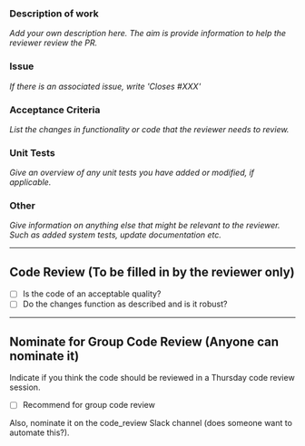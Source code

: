### Description of work

*Add your own description here. The aim is provide information to help the reviewer review the PR.*

### Issue

*If there is an associated issue, write 'Closes #XXX'*

### Acceptance Criteria

*List the changes in functionality or code that the reviewer needs to review.*

### Unit Tests

*Give an overview of any unit tests you have added or modified, if applicable.*

### Other

*Give information on anything else that might be relevant to the reviewer. Such as added system tests, update documentation etc.*

---

## Code Review (To be filled in by the reviewer only)

- [ ] Is the code of an acceptable quality?
- [ ] Do the changes function as described and is it robust?

---

## Nominate for Group Code Review (Anyone can nominate it)
Indicate if you think the code should be reviewed in a Thursday code review session.

- [ ] Recommend for group code review

Also, nominate it on the code_review Slack channel (does someone want to automate this?).